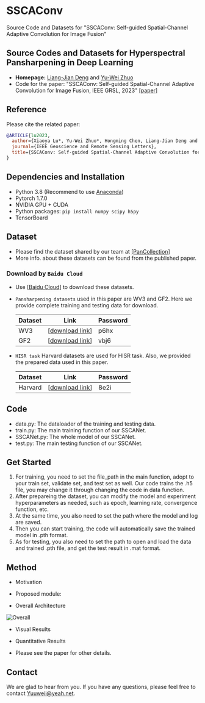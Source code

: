 # SSCAConv
Source Code and Datasets for "SSCAConv: Self-guided Spatial-Channel Adaptive Convolution for Image Fusion"

## Source Codes and Datasets for Hyperspectral Pansharpening in Deep Learning


* **Homepage:** [Liang-Jian Deng](https://liangjiandeng.github.io/) and [Yu-Wei Zhuo](https://pluto-wei.github.io/)
* Code for the paper: "SSCAConv: Self-guided Spatial-Channel Adaptive Convolution for Image Fusion, IEEE GRSL, 2023" [[paper]](https://pluto-wei.github.io/papers/2022/.pdf)



## Reference

Please cite the related paper:

```bibtex
@ARTICLE{lu2023,
  author={Xiaoya Lu*, Yu-Wei Zhuo*, Hongming Chen, Liang-Jian Deng and Junming Hou},
  journal={IEEE Geoscience and Remote Sensing Letters}, 
  title={SSCAConv: Self-guided Spatial-Channel Adaptive Convolution for Image Fusion}
}
```



## Dependencies and Installation

* Python 3.8 (Recommend to use [Anaconda](https://www.anaconda.com/))
* Pytorch 1.7.0
* NVIDIA GPU + CUDA
* Python packages: `pip install numpy scipy h5py`
* TensorBoard



## Dataset

* Please find the dataset shared by our team at [[PanCollection]](https://liangjiandeng.github.io/PanCollection.html)
* More info. about these datasets can be found from the published paper.

### Download by ``Baidu Cloud``

* Use [[Baidu Cloud](https://pan.baidu.com/pcloud/home)] to download these datasets.

* ```Pansharpening datasets``` used in this paper are WV3 and GF2. Here we provide complete training and testing data for download.

  | Dataset            | Link                                                         | Password |
  | ------------------ | ------------------------------------------------------------ | -------- |
  | WV3 | [[download link](https://pan.baidu.com/s/1rFf5KdoNp4LakwCNBn-LRQ)] | p6hx     |
  | GF2 | [[download link](https://pan.baidu.com/s/1fhCpNlnLEafkmCFwhc9_zw)] | vbj6     |

* ```HISR task``` Harvard datasets are used for HISR task. Also, we provided the prepared data used in this paper.

  | Dataset            | Link                                                         | Password |
  | ------------------ | ------------------------------------------------------------ | -------- |
  | Harvard       | [[download link](https://pan.baidu.com/s/1JgtKLIcozXec6DfmMs22Cw)] | 8e2i     |

## Code

* data.py: The dataloader of the training and testing data.
* train.py: The main training function of our SSCANet.
* SSCANet.py: The whole model of our SSCANet.
* test.py: The main testing function of our SSCANet.



## Get Started

1. For training, you need to set the file_path in the main function, adopt to your train set, validate set, and test set as well. Our code trains the .h5 file, you may change it through changing the code in data function.
2. After prepareing the dataset, you can modify the model and experiment hyperparameters as needed, such as epoch, learning rate, convergence function, etc. 
3. At the same time, you also need to set the path where the model and log are saved.
4. Then you can start training, the code will automatically save the trained model in .pth format.
5. As for testing, you also need to set the path to open and load the data and trained .pth file, and get the test result in .mat format.




## Method

* Motivation
* Proposed module:

* Overall Architecture

![Overall](Figs/overall.png)

* Visual Results

* Quantitative Results

* Please see the paper for other details.




## Contact

We are glad to hear from you. If you have any questions, please feel free to contact Yuuweii@yeah.net.









